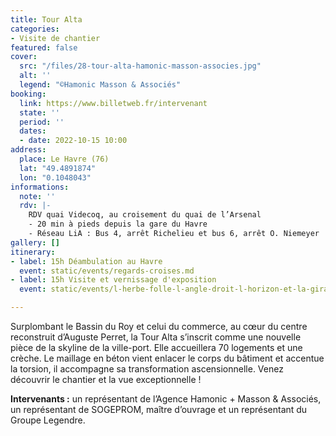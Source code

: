```yaml
---
title: Tour Alta
categories:
- Visite de chantier
featured: false
cover:
  src: "/files/28-tour-alta-hamonic-masson-associes.jpg"
  alt: ''
  legend: "©Hamonic Masson & Associés"
booking:
  link: https://www.billetweb.fr/intervenant
  state: ''
  period: ''
  dates:
  - date: 2022-10-15 10:00
address:
  place: Le Havre (76)
  lat: "49.4891874"
  lon: "0.1048043"
informations:
  note: ''
  rdv: |-
    RDV quai Videcoq, au croisement du quai de l’Arsenal
    - 20 min à pieds depuis la gare du Havre
    - Réseau LiA : Bus 4, arrêt Richelieu et bus 6, arrêt O. Niemeyer
gallery: []
itinerary:
- label: 15h Déambulation au Havre
  event: static/events/regards-croises.md
- label: 15h Visite et vernissage d'exposition
  event: static/events/l-herbe-folle-l-angle-droit-l-horizon-et-la-girafe.md

---
```

Surplombant le Bassin du Roy et celui du commerce, au cœur du centre reconstruit d’Auguste Perret, la Tour Alta s’inscrit comme une nouvelle pièce de la skyline de la ville-port. Elle accueillera 70 logements et une crèche. Le maillage en béton vient enlacer le corps du bâtiment et accentue la torsion, il accompagne sa transformation ascensionnelle. Venez découvrir le chantier et la vue exceptionnelle !

**Intervenants :** un représentant de l’Agence Hamonic + Masson & Associés, un représentant de SOGEPROM, maître d’ouvrage et un représentant du Groupe Legendre.
